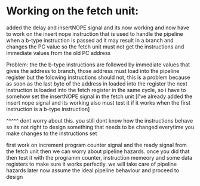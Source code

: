 # Working on the fetch unit:

added the delay and insertNOPE signal and its now working and now have to work on the insert nope instruction that is used to 
handle the pipeline when a b-type instruction is passed ad it may result in a branch and changes the PC value 
so the fetch unit must not get the instructions and immediate values from the old PC address

Problem:
    the the b-type instructions are followed by immediate values that gives the address to branch, those address must load into 
    the pipeline register but the folowing instructions should not, this is a problem because
    as soon as the last byte of the address in loaded into the register the next instruction is loaded into the fetch register 
    in the same cycle, so i have to somehow set the insertNOPE signal in the fetch unit [I've already added the insert nope 
    signal and its working also must test it if it works when the first instruction is a b-type instruction]

^^^^^
dont worry about this. you still dont know how the instructions behave so its not right to design something that needs to be changed everytime you make changes to the instructions set

first work on increment program counter signal and the ready signal from the fetch unit then we can worry about pipeline hazards.
once you did that then test it with the programm counter, instruction memeory and some data registers to make sure it works perfectly.
we will take care of pipeline hazards later now assume the ideal pipeline behaviour and proceed to design

